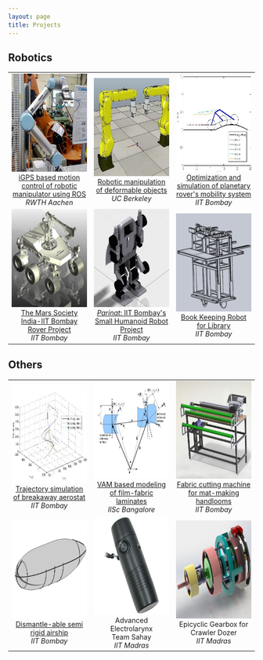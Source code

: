 ```yaml
---
layout: page
title: Projects
---
```

## Robotics
<table>
<tr>
<td width="30%" align="center">
<img src="/project_images/ur5.jpg" style="width:200px;height:200px;">
<a href="/projects/MTP"> iGPS based motion control of robotic manipulator using ROS </a>
<br> <em>RWTH Aachen</em>
</td>

<td width="30%" align="center">
<img src="/project_images/LRmate200iD.jpg" style="width:200px;height:200px;">
<a href="/projects/UCB">Robotic manipulation of deformable objects</a>
<br><em>UC Berkeley</em>
</td>

<td width="30%" align="center">
<img src="/project_images/rockerbogie.jpg" style="width:200px;height:200px;">
<a href="/projects/BTP">Optimization and simulation of planetary rover's mobility system</a>
<br><em>IIT Bombay</em>
</td>

</tr>
<tr>
<td width="30%" align="center">
<img src="/project_images/msi.jpg" style="width:200px;height:200px;">
<a href="/projects/MSI"> The Mars Society India-IIT Bombay Rover Project </a>
<br> <em>IIT Bombay</em>
</td>

<td width="30%" align="center">
<img src="/project_images/parinat2.jpg" style="width:200px;height:200px;">
<a href="/projects/Parinat"> <em>Parinat</em>: IIT Bombay's Small Humanoid Robot Project </a>
<br><em>IIT Bombay</em>
</td>
<td width="30%" align="center">
<img src="/project_images/bkb1.jpg" style="width:200px;height:200px;">
<a href="/projects/BKB">Book Keeping Robot for Library</a>
<br><em>IIT Bombay</em></td>
</tr>

</table>

## Others
<table>
<tr>
<td width="30%" align="center">
<img src="/project_images/breakaway.jpg" style="width:200px;height:200px;">
<a href="/projects/breakaway">Trajectory simulation of breakaway aerostat</a>
<br><em>IIT Bombay</em></td>
<td width="30%" align="center">
<img src="/project_images/vam.jpg" style="width:200px;height:200px;">
<a href="/projects/vam">VAM based modeling of film-fabric laminates</a>
<br> <em>IISc Bangalore</em></td>
<td width="30%" align="center">
<img src="/project_images/fabric.jpg" style="width:200px;height:200px;">
<a href="/projects/fabric">Fabric cutting machine for mat-making handlooms</a>
<br><em>IIT Bombay</em></td>
</tr>
<tr>
<td width="30%" align="center">
<img src="/project_images/semirigid.jpg" style="width:200px;height:200px;">
<a href="/projects/semirigid">Dismantle-able semi rigid airship</a>
<br> <em>IIT Bombay</em></td>
<td width="30%" align="center">
<img src="/project_images/electrolarynx.jpg" style="width:200px;height:200px;">
Advanced Electrolarynx
<br> Team Sahay
<br><em>IIT Madras</em></td>
<td width="30%" align="center">
<img src="/project_images/epicyclic.jpg" style="width:200px;height:200px;">
Epicyclic Gearbox for Crawler Dozer
<br><em>IIT Madras</em></td>
</tr>
</table>
<!--
<p class="message">
  Hey there! This page is included as an example. Feel free to customize it for your own use upon downloading. Carry on!
</p>

In the novel, *The Strange Case of Dr. Jeykll and Mr. Hyde*, Mr. Poole is Dr. Jekyll's virtuous and loyal butler. Similarly, Poole is an upstanding and effective butler that helps you build Jekyll themes. It's made by [@mdo](https://twitter.com/mdo).

There are currently two themes built on Poole:

* [Hyde](http://hyde.getpoole.com)
* [Lanyon](http://lanyon.getpoole.com)

Learn more and contribute on [GitHub](https://github.com/poole).

## Setup

Some fun facts about the setup of this project include:

* Built for [Jekyll](http://jekyllrb.com)
* Developed on GitHub and hosted for free on [GitHub Pages](https://pages.github.com)
* Coded with [Sublime Text 2](http://sublimetext.com), an amazing code editor
* Designed and developed while listening to music like [Blood Bros Trilogy](https://soundcloud.com/maddecent/sets/blood-bros-series)

Have questions or suggestions? Feel free to [open an issue on GitHub](https://github.com/poole/issues/new) or [ask me on Twitter](https://twitter.com/mdo).

Thanks for reading!
-->
